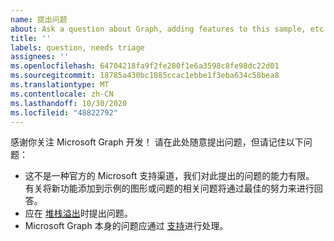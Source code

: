 ```yaml
---
name: 提出问题
about: Ask a question about Graph, adding features to this sample, etc.
title: ''
labels: question, needs triage
assignees: ''
ms.openlocfilehash: 64704218fa9f2fe280f1e6a3598c8fe98dc22d01
ms.sourcegitcommit: 18785a430bc1885ccac1ebbe1f3eba634c58bea8
ms.translationtype: MT
ms.contentlocale: zh-CN
ms.lasthandoff: 10/30/2020
ms.locfileid: "48822792"
---
```

感谢你关注 Microsoft Graph 开发！ 请在此处随意提出问题，但请记住以下问题：

- 这不是一种官方的 Microsoft 支持渠道，我们对此提出的问题的能力有限。 有关将新功能添加到示例的图形或问题的相关问题将通过最佳的努力来进行回答。
- 应在 [堆栈溢出](https://stackoverflow.com/questions/tagged/microsoft-graph)时提出问题。
- Microsoft Graph 本身的问题应通过 [支持](https://developer.microsoft.com/graph/support)进行处理。
